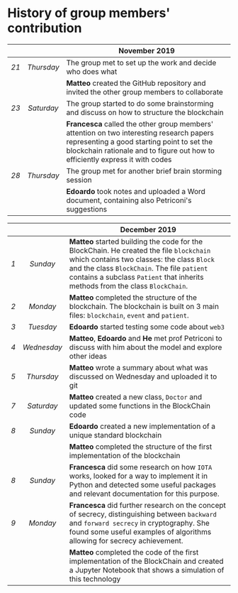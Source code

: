 # History of group members' contribution

|      |            | **November 2019**                                                                            |
|:----:|:----------:|----------------------------------------------------------------------------------------------|
| _21_ | _Thursday_ | The group met to set up the work and decide who does what                                    |
|      |            |  **Matteo** created the GitHub repository and invited the other group members to collaborate |
| _23_ | _Saturday_ | The group started to do some brainstorming and discuss on how to structure the blockchain    |
|      |            |  **Francesca** called the other group members' attention on two interesting research papers representing a      good starting point to set the blockchain rationale and to figure out how to efficiently express it with codes     |                                                   
| _28_ | _Thursday_ | The group met for another brief brain storming session                                       |
|      |            |  **Edoardo** took notes and uploaded a Word document, containing also Petriconi's suggestions|

|      |            | **December 2019**                                                                            |
|:----:|:----------:|----------------------------------------------------------------------------------------------|
| _1_  | _Sunday_   |  **Matteo** started building the code for the BlockChain. He created the file `blockchain` which contains two classes: the class `Block` and the class `BlockChain`. The file `patient` contains a subclass `Patient` that inherits methods from the class `BlockChain`. |
| _2_  | _Monday_   |  **Matteo** completed the structure of the blockchain. The blockchain is built on 3 main files: `blockchain`, `event` and `patient`. |
| _3_  | _Tuesday_  |  **Edoardo** started testing some code about `web3` |
| _4_  | _Wednesday_|  **Matteo**, **Edoardo** and **He** met prof Petriconi to discuss with him about the model and explore other ideas |
| _5_  | _Thursday_ |  **Matteo** wrote a summary about what was discussed on Wednesday and uploaded it to git |
| _7_  | _Saturday_ |  **Matteo** created a new class, `Doctor` and updated some functions in the BlockChain code |
| _8_  | _Sunday_   |  **Edoardo** created a new implementation of a unique standard blockchain |
|      |            |  **Matteo** completed the structure of the first implementation of the blockchain |
| _8_  | _Sunday_   |  **Francesca** did some research on how `IOTA` works, looked for a way to implement it in Python and detected some useful packages and relevant documentation for this purpose. |
| _9_  | _Monday_   |  **Francesca** did further research on the concept of secrecy, distinguishing between `backward` and `forward secrecy` in cryptography. She found some useful examples of algorithms allowing for secrecy achievement. |
|      |            |  **Matteo** completed the code of the first implementation of the BlockChain and created a Jupyter Notebook that shows a simulation of this technology |
